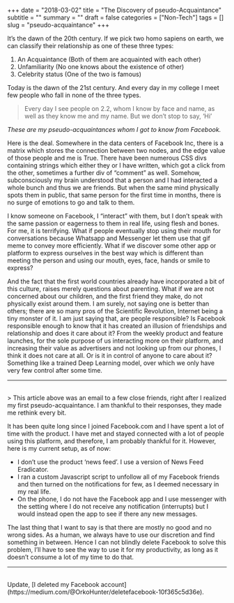 +++
date = "2018-03-02"
title = "The Discovery of pseudo-Acquaintance"
subtitle = ""
summary = ""
draft = false
categories = ["Non-Tech"]
tags = []
slug = "pseudo-acquaintance"
+++

It’s the dawn of the 20th century. If we pick two homo sapiens on earth, we can classify their relationship as one of these three types:

1. An Acquaintance (Both of them are acquainted with each other)
2. Unfamiliarity (No one knows about the existence of other)
3. Celebrity status (One of the two is famous)

Today is the dawn of the 21st century. And every day in my college I meet few people who fall in none of the three types.

> Every day I see people on 2.2, whom I know by face and name, as well as they know me and my name. But we don’t stop to say, ‘Hi’

_These are my *pseudo-acquaintances* whom I got to know from Facebook._

Here is the deal. Somewhere in the data centers of Facebook Inc, there is a matrix which stores the connection between two nodes, and the edge value of those people and me is True. There have been numerous CSS divs containing strings which either they or I have written, which got a click from the other, sometimes a further div of “comment” as well. Somehow, subconsciously my brain understood that a person and I had interacted a whole bunch and thus we are friends. But when the same mind physically spots them in public, that same person for the first time in months, there is no surge of emotions to go and talk to them.

I know someone on Facebook, I “interact” with them, but I don’t speak with the same passion or eagerness to them in real life, using flesh and bones. For me, it is terrifying. What if people eventually stop using their mouth for conversations because Whatsapp and Messenger let them use that gif meme to convey more efficiently. What if we discover some other app or platform to express ourselves in the best way which is different than meeting the person and using our mouth, eyes, face, hands or smile to express?

And the fact that the first world countries already have incorporated a bit of this culture, raises merely questions about parenting. What if we are not concerned about our children, and the first friend they make, do not physically exist around them. I am surely, not saying one is better than others; there are so many pros of the Scientific Revolution, Internet being a tiny monster of it. I am just saying that, are people responsible? Is Facebook responsible enough to know that it has created an illusion of friendships and relationship and does it care about it? From the weekly product and feature launches, for the sole purpose of us interacting more on their platform, and increasing their value as advertisers and not looking up from our phones, I think it does not care at all. Or is it in control of anyone to care about it? Something like a trained Deep Learning model, over which we only have very few control after some time.

---
<br>
> This article above was an email to a few close friends, right after I realized my first pseudo-acquaintance. I am thankful to their responses, they made me rethink every bit.

It has been quite long since I joined Facebook.com and I have spent a lot of time with the product. I have met and stayed connected with a lot of people using this platform, and therefore, I am probably thankful for it. However, here is my current setup, as of now:

- I don’t use the product ‘news feed’. I use a version of News Feed Eradicator.
- I ran a custom Javascript script to unfollow all of my Facebook friends and then turned on the notifications for few, as I deemed necessary in my real life.
- On the phone, I do not have the Facebook app and I use messenger with the setting where I do not receive any notification (interrupts) but I would instead open the app to see if there any new messages.

The last thing that I want to say is that there are mostly no good and no wrong sides. As a human, we always have to use our discretion and find something in between. Hence I can not blindly delete Facebook to solve this problem, I’ll have to see the way to use it for my productivity, as long as it doesn’t consume a lot of my time to do that.

---
<br>
Update, [I deleted my Facebook account](https://medium.com/@OrkoHunter/deletefacebook-10f365c5d36e).
